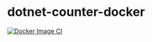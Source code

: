 # dotnet-counter-docker
 
[![Docker Image CI](https://github.com/Codebytes/dotnet-counter-docker/actions/workflows/docker-image.yml/badge.svg)](https://github.com/Codebytes/dotnet-counter-docker/actions/workflows/docker-image.yml)